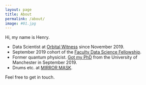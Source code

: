 ```yaml
---
layout: page
title: About
permalink: /about/
image: #01.jpg
---
```


Hi, my name is Henry. 

- Data Scientist at [Orbital Witness](https://www.orbitalwitness.com/) since November 2019.
- September 2019 cohort of the [Faculty Data Science Fellowship](https://www.youtube.com/watch?v=yIdXeKnIBHA).
- Former quantum physicist. [Got my PhD](https://www.research.manchester.ac.uk/portal/en/theses/optically-driven-nanostructures-with-strong-vibronic-coupling(2a247642-ccc7-47e7-b5d3-5853e77fa44a).html) from the University of Manchester in September 2019.
- Drums etc. at [MIRROR MASK](https://themirroredmask.bandcamp.com/releases).

Feel free to get in touch.